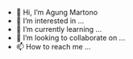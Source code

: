 - 👋 Hi, I’m Agung Martono
- 👀 I’m interested in ...
- 🌱 I’m currently learning ...
- 💞️ I’m looking to collaborate on ...
- 📫 How to reach me ...

<!---
agungmartonosyn/agungmartonosyn is a ✨ special ✨ repository because its `README.md` (this file) appears on your GitHub profile.
You can click the Preview link to take a look at your changes.
--->
